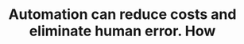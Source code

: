 ---
layout: all-exams
title: "Automation can reduce costs and eliminate human error. How"
blurb: "Anything that can be configured in the AWS Management Console can be configured programmatically by using AWS SDKs for languages like C++, JavaScript, Go"
quid: 253
---